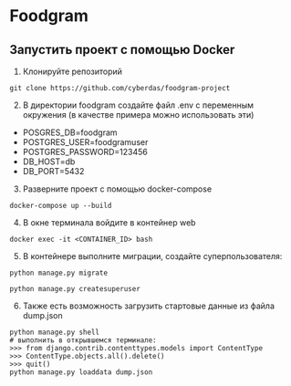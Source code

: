 # Foodgram

## Запустить проект с помощью Docker
1) Клонируйте репозиторий 
```
git clone https://github.com/cyberdas/foodgram-project
```
2) В директории foodgram создайте файл .env с переменным окружения (в качестве примера можно использовать эти)
- POSGRES_DB=foodgram
- POSTGRES_USER=foodgramuser
- POSTGRES_PASSWORD=123456
- DB_HOST=db
- DB_PORT=5432
3) Разверните проект с помощью docker-compose
```
docker-compose up --build
```
4) В окне терминала войдите в контейнер web
```
docker exec -it <CONTAINER_ID> bash
```
5) В контейнере выполните миграции, создайте суперпользователя:
```
python manage.py migrate

python manage.py createsuperuser
```
6) Также есть возможность загрузить стартовые данные из файла dump.json
```
python manage.py shell 
# выполнить в открывшемся терминале:
>>> from django.contrib.contenttypes.models import ContentType
>>> ContentType.objects.all().delete()
>>> quit()
python manage.py loaddata dump.json

```
